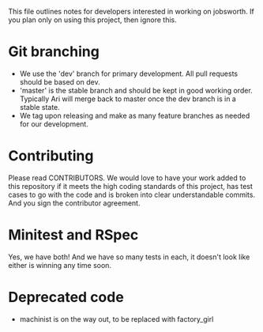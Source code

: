 This file outlines notes for developers interested in working on jobsworth. If
you plan only on using this project, then ignore this.

# Git branching

* We use the 'dev' branch for primary development. All pull requests should be
  based on dev.
* 'master' is the stable branch and should be kept in good working order.
  Typically Ari will merge back to master once the dev branch is in a stable
  state.
* We tag upon releasing and make as many feature branches as needed for our
  development.


# Contributing

Please read CONTRIBUTORS. We would love to have your work added to this
repository if it meets the high coding standards of this project, has test cases
to go with the code and is broken into clear understandable commits. And you
sign the contributor agreement.


# Minitest and RSpec

Yes, we have both! And we have so many tests in each, it doesn't look like
either is winning any time soon.


# Deprecated code

* machinist is on the way out, to be replaced with factory_girl
